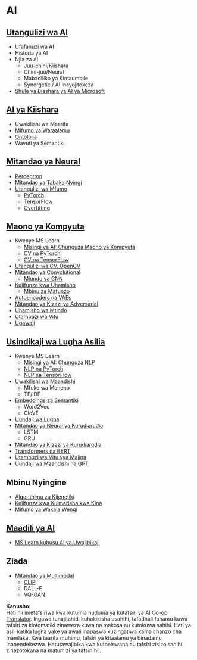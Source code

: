 <!--
CO_OP_TRANSLATOR_METADATA:
{
  "original_hash": "f2f88dbd2debd38e26149b27b1fd272d",
  "translation_date": "2025-08-25T21:06:41+00:00",
  "source_file": "etc/Mindmap.md",
  "language_code": "sw"
}
-->
# AI

## [Utangulizi wa AI](https://github.com/microsoft/AI-For-Beginners/blob/main/lessons/1-Intro/README.md)
 - Ufafanuzi wa AI  
 - Historia ya AI  
 - Njia za AI  
     - Juu-chini/Kiishara  
     - Chini-juu/Neural  
     - Mabadiliko ya Kimaumbile  
     - Synergetic / AI Inayojitokeza  
 - [Shule ya Biashara ya AI ya Microsoft](https://www.microsoft.com/ai/ai-business-school/?WT.mc_id=academic-77998-cacaste)  

## [AI ya Kiishara](https://github.com/microsoft/AI-For-Beginners/blob/main/lessons/2-Symbolic/README.md)
 - Uwakilishi wa Maarifa  
 - [Mifumo ya Wataalamu](https://github.com/microsoft/AI-For-Beginners/blob/main/lessons/2-Symbolic/Animals.ipynb)  
 - [Ontolojia](https://github.com/microsoft/AI-For-Beginners/blob/main/lessons/2-Symbolic/FamilyOntology.ipynb)  
 - Wavuti ya Semantiki  

## [Mitandao ya Neural](https://github.com/microsoft/AI-For-Beginners/blob/main/lessons/3-NeuralNetworks/README.md)
 - [Perceptron](https://github.com/microsoft/AI-For-Beginners/blob/main/lessons/3-NeuralNetworks/03-Perceptron/README.md)  
 - [Mitandao ya Tabaka Nyingi](https://github.com/microsoft/AI-For-Beginners/blob/main/lessons/3-NeuralNetworks/04-OwnFramework/README.md)  
 - [Utangulizi wa Mfumo](https://github.com/microsoft/AI-For-Beginners/blob/main/lessons/3-NeuralNetworks/05-Frameworks/README.md)  
   - [PyTorch](https://github.com/microsoft/AI-For-Beginners/blob/main/lessons/3-NeuralNetworks/05-Frameworks/IntroPyTorch.ipynb)  
   - [TensorFlow](https://github.com/microsoft/AI-For-Beginners/blob/main/lessons/3-NeuralNetworks/05-Frameworks/IntroKerasTF.md)  
   - [Overfitting](https://github.com/microsoft/AI-For-Beginners/blob/main/lessons/3-NeuralNetworks/05-Frameworks/Overfitting.md)  

## [Maono ya Kompyuta](https://github.com/microsoft/AI-For-Beginners/blob/main/lessons/4-ComputerVision/README.md)
 - Kwenye MS Learn  
    - [Misingi ya AI: Chunguza Maono ya Kompyuta](https://docs.microsoft.com/learn/paths/explore-computer-vision-microsoft-azure/?WT.mc_id=academic-77998-cacaste)  
    - [CV na PyTorch](https://docs.microsoft.com/learn/modules/intro-computer-vision-pytorch/?WT.mc_id=academic-77998-cacaste)  
    - [CV na TensorFlow](https://docs.microsoft.com/learn/modules/intro-computer-vision-TensorFlow/?WT.mc_id=academic-77998-cacaste)  
 - [Utangulizi wa CV. OpenCV](https://github.com/microsoft/AI-For-Beginners/blob/main/lessons/4-ComputerVision/06-IntroCV/README.md)  
 - [Mitandao ya Convolutional](https://github.com/microsoft/AI-For-Beginners/blob/main/lessons/4-ComputerVision/07-ConvNets/README.md)  
   - [Miundo ya CNN](https://github.com/microsoft/AI-For-Beginners/blob/main/lessons/4-ComputerVision/07-ConvNets/CNN_Architectures.md)  
 - [Kujifunza kwa Uhamisho](https://github.com/microsoft/AI-For-Beginners/blob/main/lessons/4-ComputerVision/08-TransferLearning/README.md)  
   - [Mbinu za Mafunzo](https://github.com/microsoft/AI-For-Beginners/blob/main/lessons/4-ComputerVision/08-TransferLearning/TrainingTricks.md)  
 - [Autoencoders na VAEs](https://github.com/microsoft/AI-For-Beginners/blob/main/lessons/4-ComputerVision/09-Autoencoders/README.md)  
 - [Mitandao ya Kizazi ya Adversarial](https://github.com/microsoft/AI-For-Beginners/blob/main/lessons/4-ComputerVision/10-GANs/README.md)  
 - [Uhamisho wa Mtindo](https://github.com/microsoft/AI-For-Beginners/blob/main/lessons/4-ComputerVision/10-GANs/StyleTransfer.ipynb)  
 - [Utambuzi wa Vitu](https://github.com/microsoft/AI-For-Beginners/blob/main/lessons/4-ComputerVision/11-ObjectDetection/README.md)  
 - [Ugawaji](https://github.com/microsoft/AI-For-Beginners/blob/main/lessons/4-ComputerVision/12-Segmentation/README.md)  

## [Usindikaji wa Lugha Asilia](https://github.com/microsoft/AI-For-Beginners/blob/main/lessons/5-NLP/README.md)
 - Kwenye MS Learn  
    - [Misingi ya AI: Chunguza NLP](https://docs.microsoft.com/learn/paths/explore-natural-language-processing/?WT.mc_id=academic-77998-cacaste)  
    - [NLP na PyTorch](https://docs.microsoft.com/learn/modules/intro-natural-language-processing-pytorch/?WT.mc_id=academic-77998-cacaste)  
    - [NLP na TensorFlow](https://docs.microsoft.com/learn/modules/intro-natural-language-processing-TensorFlow/?WT.mc_id=academic-77998-cacaste)  
 - [Uwakilishi wa Maandishi](https://github.com/microsoft/AI-For-Beginners/blob/main/lessons/5-NLP/13-TextRep/README.md)  
    - Mfuko wa Maneno  
    - TF/IDF  
 - [Embeddings za Semantiki](https://github.com/microsoft/AI-For-Beginners/blob/main/lessons/5-NLP/14-Embeddings/README.md)  
    - Word2Vec  
    - GloVE  
 - [Uundaji wa Lugha](https://github.com/microsoft/AI-For-Beginners/blob/main/lessons/5-NLP/15-LanguageModeling)  
 - [Mitandao ya Neural ya Kurudiarudia](https://github.com/microsoft/AI-For-Beginners/blob/main/lessons/5-NLP/16-RNN/README.md)  
     - LSTM  
     - GRU  
 - [Mitandao ya Kizazi ya Kurudiarudia](https://github.com/microsoft/AI-For-Beginners/blob/main/lessons/5-NLP/17-GenerativeNetworks/README.md)  
 - [Transformers na BERT](https://github.com/microsoft/AI-For-Beginners/blob/main/lessons/5-NLP/18-Transformers/README.md)  
 - [Utambuzi wa Vitu vya Majina](https://github.com/microsoft/AI-For-Beginners/blob/main/lessons/5-NLP/19-NER/README.md)  
 - [Uundaji wa Maandishi na GPT](https://github.com/microsoft/AI-For-Beginners/blob/main/lessons/5-NLP/20-LanguageModels/README.md)  

## Mbinu Nyingine
 - [Algorithimu za Kijenetiki](https://github.com/microsoft/AI-For-Beginners/blob/main/lessons/6-Other/21-GeneticAlgorithms/README.md)  
 - [Kujifunza kwa Kuimarisha kwa Kina](https://github.com/microsoft/AI-For-Beginners/blob/main/lessons/6-Other/22-DeepRL/README.md)  
 - [Mifumo ya Wakala Wengi](https://github.com/microsoft/AI-For-Beginners/blob/main/lessons/6-Other/23-MultiagentSystems/README.md)  

## [Maadili ya AI](https://github.com/microsoft/AI-For-Beginners/blob/main/lessons/7-Ethics/README.md)
 - [MS Learn kuhusu AI ya Uwajibikaji](https://docs.microsoft.com/learn/paths/responsible-ai-business-principles/?WT.mc_id=academic-77998-cacaste)  

## Ziada
 - [Mitandao ya Multimodal](https://github.com/microsoft/AI-For-Beginners/blob/main/lessons/X-Extras/X1-MultiModal/README.md)  
   - [CLIP](https://github.com/microsoft/AI-For-Beginners/blob/main/lessons/X-Extras/X1-MultiModal/Clip.ipynb)  
   - DALL-E  
   - VQ-GAN  

**Kanusho**:  
Hati hii imetafsiriwa kwa kutumia huduma ya kutafsiri ya AI [Co-op Translator](https://github.com/Azure/co-op-translator). Ingawa tunajitahidi kuhakikisha usahihi, tafadhali fahamu kuwa tafsiri za kiotomatiki zinaweza kuwa na makosa au kutokuwa sahihi. Hati ya asili katika lugha yake ya awali inapaswa kuzingatiwa kama chanzo cha mamlaka. Kwa taarifa muhimu, tafsiri ya kitaalamu ya binadamu inapendekezwa. Hatutawajibika kwa kutoelewana au tafsiri zisizo sahihi zinazotokana na matumizi ya tafsiri hii.